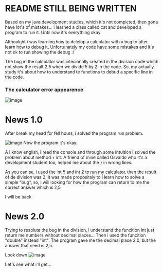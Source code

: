 # README STILL BEING WRITTEN

Based on my java development studies, which it's not completed, then gona have lot's of mistakes... i learned a class called cat and developed a program to run it. Until now it's everything okay.

Althoulght i was learning how to delelop a calculator with a bug to after learn how to debug it. Unfortunately my code have some mistakes and it's not ok to run showing the debug :/

The bug in the calculator was intecionally created in the division code which not show the result 2,5 when we divide 5 by 2 in the code. So, my actually study it's about how to understand te functions to debud a specific line in the code.

### The calculator error appearence 

![image](https://user-images.githubusercontent.com/125329598/219404538-b0885064-1998-4c0b-ba58-15d62e456f0e.png)

# News 1.0

After break my head for fell hours, i solved the program run problem.

![image](https://user-images.githubusercontent.com/125329598/219544294-98041230-4f1c-4707-a28a-6e2554bc4f42.png)
Now the program it's okay.

A i know english, i read the console and through some intuition i solved the problem about method + int.
A friend of mine called Osvaldo who it's a development student too, helped me about the } in wrong lines.

As you can se, i used the int 5 and int 2 to run my calculator. then the result of de division was 2. it was made propositaly to i learn how to solve a simple "bug", so, i will looking for how the program can return to me the correct answer which is 2,5

I will be back.

# News 2.0

Trying to resolute the bug in the division, i understand the funcition int just return me  numbers without decimal places... Then i used the funcition "double" instead "int". The program gave me the decimal place 2,0, but the answer that need is 2,5. 

Look down
![image](https://user-images.githubusercontent.com/125329598/219667282-cbdfa8c8-029f-4ba3-8d93-43e824b89347.png)

Let's see what i'll get...
